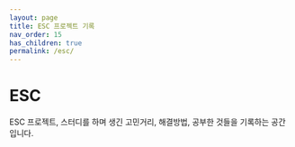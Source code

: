 ```yaml
---
layout: page
title: ESC 프로젝트 기록
nav_order: 15
has_children: true
permalink: /esc/
---
```


# ESC
ESC 프로젝트, 스터디를 하며 생긴 고민거리, 해결방법, 공부한 것들을 기록하는 공간입니다.